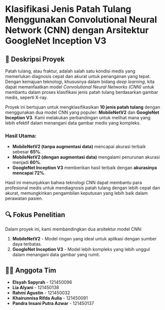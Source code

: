 # Klasifikasi Jenis Patah Tulang Menggunakan Convolutional Neural Network (CNN) dengan Arsitektur GoogleNet Inception V3

## 🌟 Deskripsi Proyek

Patah tulang, atau fraktur, adalah salah satu kondisi medis yang memerlukan diagnosis cepat dan akurat untuk penanganan yang tepat. Dengan kemajuan teknologi, khususnya dalam bidang *deep learning*, kita dapat memanfaatkan model *Convolutional Neural Networks (CNN)* untuk membantu dalam proses klasifikasi jenis patah tulang berdasarkan gambar medis, seperti X-ray. 

Proyek ini bertujuan untuk mengklasifikasikan **10 jenis patah tulang** dengan menggunakan dua model CNN yang populer: **MobileNetV2** dan **GoogleNet Inception V3**. Kami melakukan perbandingan untuk melihat mana yang lebih efektif dalam menangani data gambar medis yang kompleks.

### Hasil Utama:
- **MobileNetV2 (tanpa augmentasi data)** mencapai akurasi terbaik sebesar **65%**.
- **MobileNetV2 (dengan augmentasi data)** mengalami penurunan akurasi menjadi **60%**.
- **GoogleNet Inception V3** memberikan hasil terbaik dengan **akurasinya mencapai 72%**.
  
Hasil ini menunjukkan bahwa teknologi CNN dapat membantu para profesional medis untuk mendiagnosis patah tulang dengan lebih cepat dan akurat, memungkinkan pengambilan keputusan yang lebih baik dalam perawatan pasien.

## 🔍 Fokus Penelitian

Dalam proyek ini, kami membandingkan dua arsitektur model CNN:
1. **MobileNetV2** - Model ringan yang ideal untuk aplikasi dengan sumber daya terbatas.
2. **GoogleNet Inception V3** - Model lebih kompleks yang lebih unggul dalam menangani data gambar yang rumit.

## 👩‍💻 Anggota Tim
- **Elsyah Sapyrah** - 121450096
- **Lia Alyani** - 121450138
- **Rahmi Agustin** - 121450032
- **Khairunnisa Rifda Aulia** - 121450091
- **Pandra Insani Putra Azwar** - 121450137
